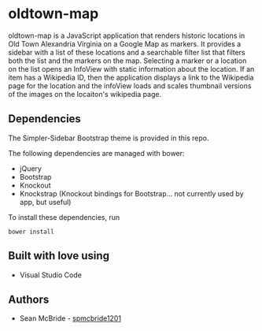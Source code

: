 # oldtown-map
oldtown-map is a JavaScript application that renders historic locations in Old Town Alexandria Virginia on a Google Map as markers. It provides a sidebar with a list of these locations and a searchable filter list that filters both the list and the markers on the map. Selecting a marker or a location on the list opens an InfoView with static information about the location. If an item has a Wikipedia ID, then the application displays a link to the Wikipedia page for the location and the infoView loads and scales thumbnail versions of the images on the locaiton's wikipedia page.

## Dependencies
The Simpler-Sidebar Bootstrap theme is provided in this repo.

The following dependencies are managed with bower:
* jQuery
* Bootstrap
* Knockout
* Knockstrap (Knockout bindings for Bootstrap... not currently used by app, but useful)

To install these dependencies, run

`bower install`

## Built with love using
* Visual Studio Code

## Authors
* Sean McBride - [spmcbride1201](https://github.com/spmcbride1201)